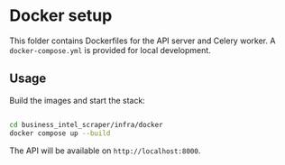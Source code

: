 # Docker setup

This folder contains Dockerfiles for the API server and Celery worker.
A `docker-compose.yml` is provided for local development.

## Usage

Build the images and start the stack:

```bash

cd business_intel_scraper/infra/docker
docker compose up --build

```

The API will be available on `http://localhost:8000`.
